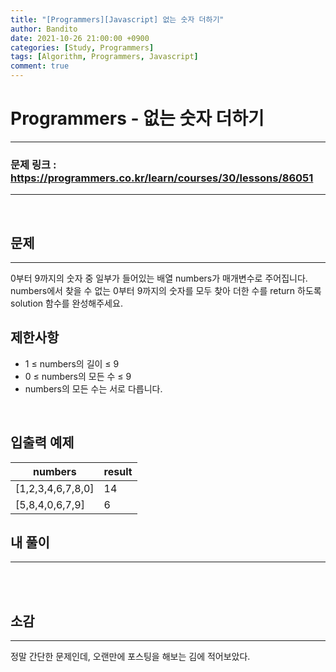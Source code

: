 ```yaml
---
title: "[Programmers][Javascript] 없는 숫자 더하기"
author: Bandito
date: 2021-10-26 21:00:00 +0900
categories: [Study, Programmers]
tags: [Algorithm, Programmers, Javascript]
comment: true
---
```

 
# Programmers - 없는 숫자 더하기

***
### 문제 링크 : <https://programmers.co.kr/learn/courses/30/lessons/86051>

***

<br/>

## 문제
***

0부터 9까지의 숫자 중 일부가 들어있는 배열 numbers가 매개변수로 주어집니다. numbers에서 찾을 수 없는 0부터 9까지의 숫자를 모두 찾아 더한 수를 return 하도록 solution 함수를 완성해주세요.

## 제한사항

+ 1 ≤ numbers의 길이 ≤ 9
+ 0 ≤ numbers의 모든 수 ≤ 9
+ numbers의 모든 수는 서로 다릅니다.

<br/>

## 입출력 예제

|numbers|result|
|----|----|
|[1,2,3,4,6,7,8,0]|14|
|[5,8,4,0,6,7,9]|6|




## 내 풀이
***

<br/>

<script src="https://gist.github.com/Suppplier/ce9edabecaf8cff4ccce7bac0955e478.js"></script>

<br/>


## 소감
***

정말 간단한 문제인데, 오랜만에 포스팅을 해보는 김에 적어보았다. 